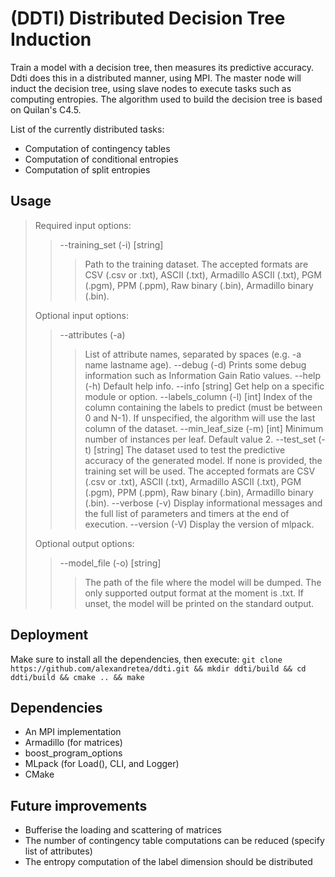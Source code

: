 # (DDTI) Distributed Decision Tree Induction
Train a model with a decision tree, then measures its predictive accuracy.
Ddti does this in a distributed manner, using MPI. The master node will induct
the decision tree, using slave nodes to execute tasks such as computing
entropies. The algorithm used to build the decision tree is based on Quilan's C4.5.

List of the currently distributed tasks:
- Computation of contingency tables
- Computation of conditional entropies
- Computation of split entropies

## Usage
> Required input options:
>
>>--training_set (-i) [string]
>>>Path to the training dataset. The accepted formats are
>>>CSV (.csv or .txt), ASCII (.txt), Armadillo ASCII (.txt), PGM (.pgm),
>>>PPM (.ppm), Raw binary (.bin), Armadillo binary (.bin).
>
> Optional input options:
>
>> --attributes (-a)
>>> List of attribute names, separated by spaces (e.g. -a name lastname age).
>> --debug (-d)
>>> Prints some debug information such as Information Gain Ratio values.
>> --help (-h)
>>> Default help info.
>> --info [string]
>>> Get help on a specific module or option.
>> --labels_column (-l) [int]
>>> Index of the column containing the labels to predict (must be between 0 and
>>> N-1). If unspecified, the algorithm will use the last column of the dataset.
>> --min_leaf_size (-m) [int]
>>> Minimum number of instances per leaf. Default value 2.
>> --test_set (-t) [string]
>>> The dataset used to test the predictive accuracy of the generated model.
>>> If none is provided, the training set will be used. The accepted formats
>>> are CSV (.csv or .txt), ASCII (.txt), Armadillo ASCII (.txt), PGM (.pgm),
>>> PPM (.ppm), Raw binary (.bin), Armadillo binary (.bin).
>> --verbose (-v)
>>> Display informational messages and the full list of parameters and timers at
>>> the end of execution.
>> --version (-V)
>>> Display the version of mlpack.
>
> Optional output options:
>
>> --model_file (-o) [string]
>>> The path of the file where the model will be dumped. The only supported
>>> output format at the moment is .txt. If unset, the model will be printed on
>>> the standard output.

## Deployment
Make sure to install all the dependencies, then execute:
```git clone https://github.com/alexandretea/ddti.git && mkdir ddti/build && cd ddti/build && cmake .. && make```

## Dependencies
- An MPI implementation
- Armadillo (for matrices)
- boost_program_options
- MLpack (for Load(), CLI, and Logger)
- CMake

## Future improvements
- Bufferise the loading and scattering of matrices
- The number of contingency table computations can be reduced (specify list of attributes)
- The entropy computation of the label dimension should be distributed
